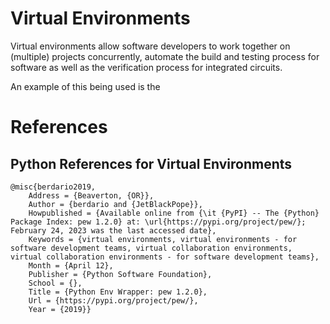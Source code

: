 #	Virtual Environments

Virtual environments allow software developers to work together on (multiple) projects concurrently, automate the build and testing process for software as well as the verification process for integrated circuits.


An example of this being used is the 







#	References



##	Python References for Virtual Environments


	@misc{berdario2019,
		Address = {Beaverton, {OR}},
		Author = {berdario and {JetBlackPope}},
		Howpublished = {Available online from {\it {PyPI} -- The {Python} Package Index: pew 1.2.0} at: \url{https://pypi.org/project/pew/}; February 24, 2023 was the last accessed date},
		Keywords = {virtual environments, virtual environments - for software development teams, virtual collaboration environments, virtual collaboration environments - for software development teams},
		Month = {April 12},
		Publisher = {Python Software Foundation},
		School = {},
		Title = {Python Env Wrapper: pew 1.2.0},
		Url = {https://pypi.org/project/pew/},
		Year = {2019}}